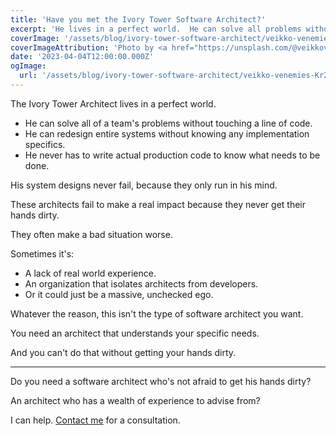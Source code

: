 ```yaml
---
title: 'Have you met the Ivory Tower Software Architect?'
excerpt: 'He lives in a perfect world.  He can solve all problems without touching a line of code.  His system designs never fail, because they only run in his mind.'
coverImage: '/assets/blog/ivory-tower-software-architect/veikko-venemies-Kr2YYiFD3w8-unsplash.jpg'
coverImageAttribution: 'Photo by <a href="https://unsplash.com/@veikkovenemies?utm_source=unsplash&utm_medium=referral&utm_content=creditCopyText">Veikko Venemies</a> on <a href="https://unsplash.com/photos/Kr2YYiFD3w8?utm_source=unsplash&utm_medium=referral&utm_content=creditCopyText">Unsplash</a>'
date: '2023-04-04T12:00:00.000Z'
ogImage:
  url: '/assets/blog/ivory-tower-software-architect/veikko-venemies-Kr2YYiFD3w8-unsplash.jpg'
---
```


The Ivory Tower Architect lives in a perfect world.

- He can solve all of a team's problems without touching a line of code.
- He can redesign entire systems without knowing any implementation specifics.
- He never has to write actual production code to know what needs to be done.

His system designs never fail, because they only run in his mind.

These architects fail to make a real impact because they never get their hands dirty.

They often make a bad situation worse.

Sometimes it's:

- A lack of real world experience.
- An organization that isolates architects from developers.
- Or it could just be a massive, unchecked ego.

Whatever the reason, this isn't the type of software architect you want.

You need an architect that understands your specific needs.

And you can't do that without getting your hands dirty.

---

Do you need a software architect who's not afraid to get his hands dirty?

An architect who has a wealth of experience to advise from?

I can help. [Contact me](mailto:jacob@focus.dev) for a consultation.